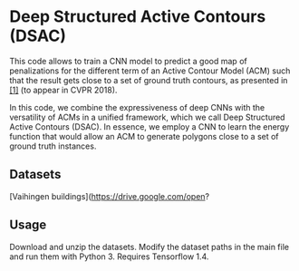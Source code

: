 # Deep Structured Active Contours (DSAC)

This code allows to train a CNN model to predict a good map of penalizations for the different term of an Active Contour Model (ACM) such that the result gets close to a set of ground truth contours, as presented in [[1]](#marcos2018) (to appear in CVPR 2018). 

In this code, we combine the expressiveness of deep CNNs with the versatility of ACMs in a unified framework, which we call Deep Structured Active Contours (DSAC). In essence, we employ a CNN to learn the energy function that would allow an ACM to generate polygons close to a set of ground truth instances.


## Datasets

[Vaihingen buildings](https://drive.google.com/open?

## Usage

Download and unzip the datasets. Modify the dataset paths in the main file and run them with Python 3. Requires Tensorflow 1.4.
